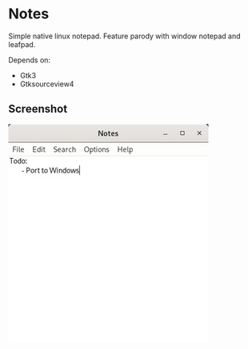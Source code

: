 # Notes
Simple native linux notepad. Feature parody with window notepad and leafpad.

Depends on:
- Gtk3
- Gtksourceview4

## Screenshot
![Picture of app](data/screenshot.png)
